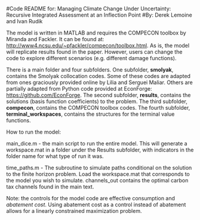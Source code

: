#Code README for: Managing Climate Change Under Uncertainty: Recursive Integrated Assessment at an Inflection Point
#By: Derek Lemoine and Ivan Rudik

The model is written in MATLAB and requires the COMPECON toolbox by Miranda and Fackler. It can be found at: http://www4.ncsu.edu/~pfackler/compecon/toolbox.html. As is, the model will replicate results found in the paper. However, users can change the code to explore different scenarios (e.g. different damage functions).

There is a main folder and four subfolders. One subfolder, **smolyak**, contains the Smolyak collocation codes. Some of these codes are adapted from ones graciously provided online by Lilia and Serguei Maliar. Others are partially adapted from Python code provided at EconForge: https://github.com/EconForge. The second subfolder, **results**, contains the solutions (basis function coefficients) to the problem. The third subfolder, **compecon**, contains the COMPECON toolbox codes. The fourth subfolder, **terminal_workspaces**, contains the structures for the terminal value functions.

How to run the model:

main_dice.m - the main script to run the entire model. This will generate a workspace.mat in a folder under the Results subfolder, with indicators in the folder name for what type of run it was.

time_paths.m - The subroutine to simulate paths conditional on the solution to the finite horizon problem. Load the workspace.mat that corresponds to the model you wish to simulate. channels_out contains the optimal carbon tax channels found in the main text.

Note: the controls for the model code are effective consumption and *abatement cost*. Using abatement cost as a control instead of abatement allows for a linearly constrained maximization problem.
